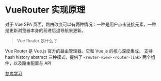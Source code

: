 # VueRouter 实现原理
对于 Vue SPA 页面，路由改变可以有两种情况：一种是用户点击链接元素，一种是更新浏览器本身的前进后退导航来更新。

> Vue Router 是什么？

Vue Router 是 Vue.js 官方的路由管理器。它和 Vue.js 的核心深度集成。 支持 hash history abstract 三种模式，提供了 `<router-view>` `<router-link>` 两个组件，以及路由配置与 API

[参考学习](https://github.com/ShiRouMi/vue-router-understand)